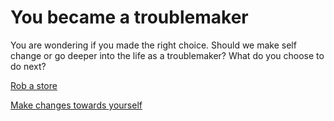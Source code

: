 # You became a troublemaker

You are wondering if you made the right choice. Should we make self change or go deeper into the life as a troublemaker? What do you choose to do next?

[Rob a store](jail.md)

[Make changes towards yourself](rehab.md)

